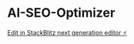 # AI-SEO-Optimizer

[Edit in StackBlitz next generation editor ⚡️](https://stackblitz.com/~/github.com/Mattias2002/AI-SEO-Optimizer)
